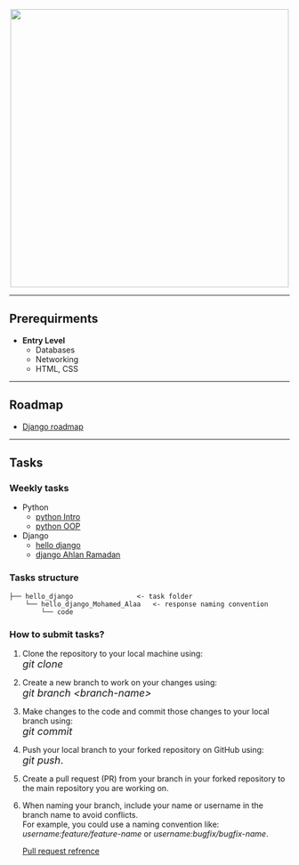 <div align="center">
<img src="docs/CATReloaded.png" width="500">
</div>

--- 

## Prerequirments
- **Entry Level**
    - Databases
    - Networking
    - HTML, CSS
---
## Roadmap
 *  [Django roadmap][roadmap-url]
---
## Tasks
### Weekly tasks
* Python 
    * [python Intro][py-url]
    * [python OOP][py-oop-url]
* Django
    * [hello django][djtask1-url]
    * [django Ahlan Ramadan][djtask2-url]

    
### Tasks structure
```
├── hello_django                <- task folder   
    └── hello_django_Mohamed_Alaa   <- response naming convention
        └── code
```

### How to submit tasks? 
1. Clone the repository to your local machine using:\
 <font size="4">*git clone*</font>
2. Create a new branch to work on your changes using:\
 <font size="4">*git branch <<l>branch-name>*</font>
3. Make changes to the code and commit those changes to your local branch using:\
 <font size="4"> *git commit*</font>
4. Push your local branch to your forked repository on GitHub using:\
 <font size="4">*git push*.</font>
5. Create a pull request (PR) from your branch in your forked repository to the main repository you are working on.
6. When naming your branch, include your name or username in the branch name to avoid conflicts.\
For example, you could use a naming convention like:\
*username:feature/feature-name* or *username:bugfix/bugfix-name*.

    [Pull request refrence](https://youtu.be/8lGpZkjnkt4)


<!-- MARKDOWN LINKS & IMAGES -->
<!-- https://www.markdownguide.org/basic-syntax/#reference-style-links -->
[roadmap-url]: https://github.com/MHMAD-ALAA/Backend-Django/blob/main/Roadmap.md
[djtask1-url]: https://github.com/MHMAD-ALAA/Backend-Django/tree/main/Hello%20django
[py-url]: https://github.com/MHMAD-ALAA/Backend-Django/tree/main/Intro%20to%20python
[djtask2-url]: https://github.com/MHMAD-ALAA/Backend-Django/tree/main/Ahlan%20Ramadan
[py-oop-url]: ds